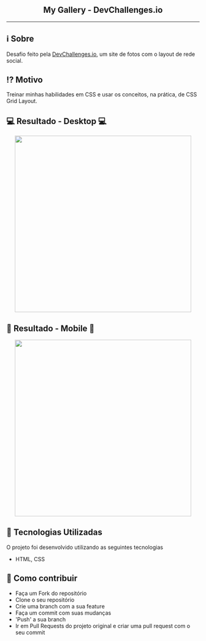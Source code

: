 <h2 align="center">My Gallery - DevChallenges.io</h2>

___


## :information_source: Sobre

Desafio feito pela [DevChallenges.io](https://devchallenges.io), um site de fotos com o layout de rede social.

## :interrobang: Motivo

Treinar minhas habilidades em CSS e usar os conceitos, na prática, de CSS Grid Layout.

## :computer: Resultado - Desktop :computer:

<p align="center">
    <img width="460px" align="center" src="./public/toReadme/mygallery-desktop.gif">
</p>

## :iphone: Resultado - Mobile :iphone:


<p align="center">
    <img width="460px" align="center" src="./public/toReadme/mygallery-mobile.gif">
</p>


## :rocket: Tecnologias Utilizadas 

O projeto foi desenvolvido utilizando as seguintes tecnologias

- HTML, CSS 

## :link: Como contribuir 

- Faça um Fork do repositório
- Clone o seu repositório
- Crie uma branch com a sua feature
- Faça um commit com suas mudanças
- 'Push' a sua branch
- Ir em Pull Requests do projeto original e criar uma pull request com o seu commit

